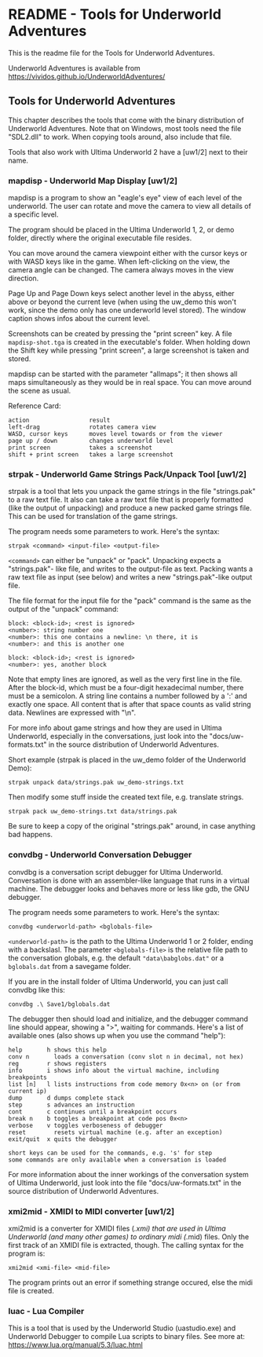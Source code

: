 # README - Tools for Underworld Adventures #

This is the readme file for the Tools for Underworld Adventures.

Underworld Adventures is available from
   https://vividos.github.io/UnderworldAdventures/

## Tools for Underworld Adventures

This chapter describes the tools that come with the binary distribution of
Underworld Adventures. Note that on Windows, most tools need the file
"SDL2.dll" to work. When copying tools around, also include that file.

Tools that also work with Ultima Underworld 2 have a [uw1/2] next to their
name.

### mapdisp - Underworld Map Display [uw1/2]

mapdisp is a program to show an "eagle's eye" view of each level of the
underworld. The user can rotate and move the camera to view all details of a
specific level.

The program should be placed in the Ultima Underworld 1, 2, or demo folder,
directly where the original executable file resides.

You can move around the camera viewpoint either with the cursor keys or with
WASD keys like in the game. When left-clicking on the view, the camera angle
can be changed. The camera always moves in the view direction.

Page Up and Page Down keys select another level in the abyss, either above
or beyond the current leve (when using the uw_demo this won't work, since the
demo only has one underworld level stored). The window caption shows infos about
the current level.

Screenshots can be created by pressing the "print screen" key. A file
`mapdisp-shot.tga` is created in the executable's folder. When holding down
the Shift key while pressing "print screen", a large screenshot is taken and
stored.

mapdisp can be started with the parameter "allmaps"; it then shows all maps
simultaneously as they would be in real space. You can move around the scene
as usual.

Reference Card:

    action                 result
    left-drag              rotates camera view
    WASD, cursor keys      moves level towards or from the viewer
    page up / down         changes underworld level
    print screen           takes a screenshot
    shift + print screen   takes a large screenshot


### strpak - Underworld Game Strings Pack/Unpack Tool [uw1/2]

strpak is a tool that lets you unpack the game strings in the file
"strings.pak" to a raw text file. It also can take a raw text file that is
properly formatted (like the output of unpacking) and produce a new packed
game strings file. This can be used for translation of the game strings.

The program needs some parameters to work. Here's the syntax:

    strpak <command> <input-file> <output-file>

`<command>` can either be "unpack" or "pack". Unpacking expects a "strings.pak"-
like file, and writes to the output-file as text. Packing wants a raw text
file as input (see below) and writes a new "strings.pak"-like output file.

The file format for the input file for the "pack" command is the same as the
output of the "unpack" command:

    block: <block-id>; <rest is ignored>
    <number>: string number one
    <number>: this one contains a newline: \n there, it is
    <number>: and this is another one

    block: <block-id>; <rest is ignored>
    <number>: yes, another block

Note that empty lines are ignored, as well as the very first line in the file.
After the block-id, which must be a four-digit hexadecimal number, there must
be a semicolon. A string line contains a number followed by a ':' and exactly
one space. All content that is after that space counts as valid string data.
Newlines are expressed with "\n".

For more info about game strings and how they are used in Ultima Underworld,
especially in the conversations, just look into the "docs/uw-formats.txt" in
the source distribution of Underworld Adventures.

Short example (strpak is placed in the uw_demo folder of the Underworld Demo):

    strpak unpack data/strings.pak uw_demo-strings.txt

Then modify some stuff inside the created text file, e.g. translate strings.

    strpak pack uw_demo-strings.txt data/strings.pak

Be sure to keep a copy of the original "strings.pak" around, in case anything
bad happens.

### convdbg - Underworld Conversation Debugger

convdbg is a conversation script debugger for Ultima Underworld. Conversation
is done with an assembler-like language that runs in a virtual machine. The
debugger looks and behaves more or less like gdb, the GNU debugger.

The program needs some parameters to work. Here's the syntax:

    convdbg <underworld-path> <bglobals-file>

`<underworld-path>` is the path to the Ultima Underworld 1 or 2 folder, ending
with a backslasl. The parameter `<bglobals-file>` is the relative file path
to the conversation globals, e.g. the default `"data\babglobs.dat"` or a
`bglobals.dat` from a savegame folder.

If you are in the install folder of Ultima Underworld, you can just call
convdbg like this:

    convdbg .\ Save1/bglobals.dat

The debugger then should load and initialize, and the debugger command line
should appear, showing a ">", waiting for commands. Here's a list of available
ones (also shows up when you use the command "help"):

    help       h shows this help
    conv n       loads a conversation (conv slot n in decimal, not hex)
    reg        r shows registers
    info       i shows info about the virtual machine, including breakpoints
    list [n]   l lists instructions from code memory 0x<n> on (or from current ip)
    dump       d dumps complete stack
    step       s advances an instruction
    cont       c continues until a breakpoint occurs
    break n    b toggles a breakpoint at code pos 0x<n>
    verbose    v toggles verboseness of debugger
    reset        resets virtual machine (e.g. after an exception)
    exit/quit  x quits the debugger

    short keys can be used for the commands, e.g. 's' for step
    some commands are only available when a conversation is loaded

For more information about the inner workings of the conversation system of
Ultima Underworld, just look into the file "docs/uw-formats.txt" in the source
distribution of Underworld Adventures.

### xmi2mid - XMIDI to MIDI converter [uw1/2]

xmi2mid is a converter for XMIDI files (*.xmi) that are used in Ultima
Underworld (and many other games) to ordinary midi (*.mid) files. Only the
first track of an XMIDI file is extracted, though. The calling syntax for the
program is:

    xmi2mid <xmi-file> <mid-file>

The program prints out an error if something strange occured, else the midi
file is created.

### luac - Lua Compiler

This is a tool that is used by the Underworld Studio (uastudio.exe) and
Underworld Debugger to compile Lua scripts to binary files. See more at:
https://www.lua.org/manual/5.3/luac.html
